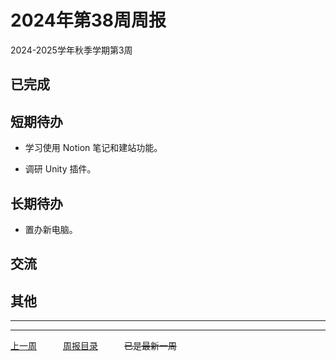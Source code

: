 # 2024年第38周周报

2024-2025学年秋季学期第3周

## 已完成

## 短期待办

- 学习使用 Notion 笔记和建站功能。

- 调研 Unity 插件。

## 长期待办

- 置办新电脑。

## 交流

## 其他

---
---

[上一周](./202437.md)　　　[周报目录](./cjupau.md)　　　~~已是最新一周~~
